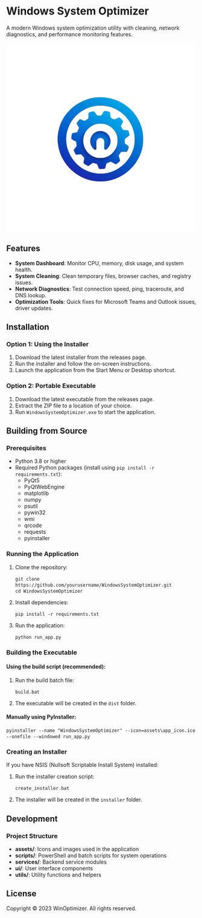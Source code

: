 # Windows System Optimizer

A modern Windows system optimization utility with cleaning, network diagnostics, and performance monitoring features.

![Windows System Optimizer](app_icon.png)

## Features

- **System Dashboard**: Monitor CPU, memory, disk usage, and system health.
- **System Cleaning**: Clean temporary files, browser caches, and registry issues.
- **Network Diagnostics**: Test connection speed, ping, traceroute, and DNS lookup.
- **Optimization Tools**: Quick fixes for Microsoft Teams and Outlook issues, driver updates.

## Installation

### Option 1: Using the Installer

1. Download the latest installer from the releases page.
2. Run the installer and follow the on-screen instructions.
3. Launch the application from the Start Menu or Desktop shortcut.

### Option 2: Portable Executable

1. Download the latest executable from the releases page.
2. Extract the ZIP file to a location of your choice.
3. Run `WindowsSystemOptimizer.exe` to start the application.

## Building from Source

### Prerequisites

- Python 3.8 or higher
- Required Python packages (install using `pip install -r requirements.txt`):
  - PyQt5
  - PyQtWebEngine
  - matplotlib
  - numpy
  - psutil
  - pywin32
  - wmi
  - qrcode
  - requests
  - pyinstaller

### Running the Application

1. Clone the repository:

   ```
   git clone https://github.com/yourusername/WindowsSystemOptimizer.git
   cd WindowsSystemOptimizer
   ```

2. Install dependencies:

   ```
   pip install -r requirements.txt
   ```

3. Run the application:
   ```
   python run_app.py
   ```

### Building the Executable

#### Using the build script (recommended):

1. Run the build batch file:

   ```
   build.bat
   ```

2. The executable will be created in the `dist` folder.

#### Manually using PyInstaller:

```
pyinstaller --name "WindowsSystemOptimizer" --icon=assets\app_icon.ico --onefile --windowed run_app.py
```

### Creating an Installer

If you have NSIS (Nullsoft Scriptable Install System) installed:

1. Run the installer creation script:

   ```
   create_installer.bat
   ```

2. The installer will be created in the `installer` folder.

## Development

### Project Structure

- **assets/**: Icons and images used in the application
- **scripts/**: PowerShell and batch scripts for system operations
- **services/**: Backend service modules
- **ui/**: User interface components
- **utils/**: Utility functions and helpers

## License

Copyright © 2023 WinOptimizer. All rights reserved.
